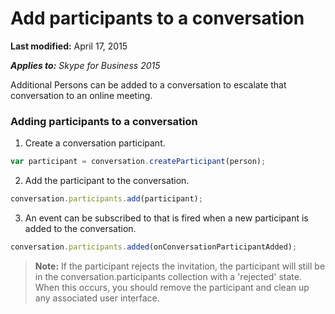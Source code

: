 
# Add participants to a conversation

 **Last modified:** April 17, 2015

 _**Applies to:** Skype for Business 2015_

Additional Persons can be added to a conversation to escalate that conversation to an online meeting.


### Adding participants to a conversation


1. Create a conversation participant.

  ```js
  var participant = conversation.createParticipant(person);
  ```

2. Add the participant to the conversation.

  ```js
  conversation.participants.add(participant);
  ```

3. An event can be subscribed to that is fired when a new participant is added to the conversation.

  ```js
  conversation.participants.added(onConversationParticipantAdded);
  ```


>**Note:** If the participant rejects the invitation, the participant will still be in the conversation.participants collection with a 'rejected' state. When this occurs, you should remove the participant and clean up any associated user interface.
    
